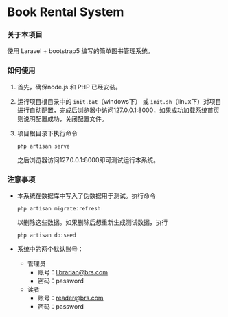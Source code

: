 # Book Rental System



### 关于本项目

使用 Laravel + bootstrap5 编写的简单图书管理系统。

### 如何使用

1.  首先，确保node.js 和 PHP 已经安装。

2.  运行项目根目录中的 `init.bat`（windows下） 或 `init.sh`（linux下）对项目进行自动配置，完成后浏览器中访问127.0.0.1:8000，如果成功加载系统首页则说明配置成功，关闭配置文件。

3.  项目根目录下执行命令 

       ```
       php artisan serve
       ```

       之后浏览器访问127.0.0.1:8000即可测试运行本系统。

### 注意事项

- 本系统在数据库中写入了伪数据用于测试。执行命令 

  ```
  php artisan migrate:refresh
  ```

  以删除这些数据。如果删除后想重新生成测试数据，执行

  ```
  php artisan db:seed
  ```

- 系统中的两个默认账号：

  - 管理员
    - 账号：librarian@brs.com
    - 密码：password
  - 读者
    - 账号：reader@brs.com
    - 密码：password
